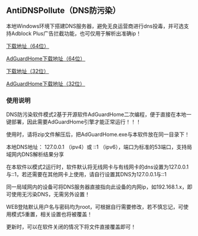 ## AntiDNSPollute（DNS防污染）

本地Windows环境下搭建DNS服务器，避免无良运营商进行dns投毒，并可选支持Adblock Plus广告拦截功能，也可仅用于解析出准确ip！

[下载地址（64位）](https://lanzous.com/icmaukj)

[AdGuardHome下载地址（64位）](https://static.adguard.com/adguardhome/release/AdGuardHome_Windows_amd64.zip)

[下载地址（32位）](https://lanzous.com/icmaunc)

[AdGuardHome下载地址（32位）](https://static.adguard.com/adguardhome/release/AdGuardHome_Windows_386.zip)


### 使用说明

DNS防污染软件模式2基于开源软件AdGuardHome二次编程，便于直接在本地一键部署，因此需要AdGuardHome引擎才能正常运行！！！

使用时，请将zip文件解压后，把AdGuardHome.exe与本软件放在同一目录下！

本地DNS地址： 127.0.0.1 （ipv4）或 ::1 （ipv6），端口为标准的53端口，支持局域网内DNS解析结果分享

在本软件以模式2运行时，软件默认将无线网卡与有线网卡的dns设置为127.0.0.1与::1，若还需要在其他网卡上使用，请自行设置其DNS为127.0.0.1与::1

同一局域网内的设备可将DNS服务器直接指向此设备的内网ip，如192.168.1.x，即可使用无污染DNS，无需另外设置！

WEB登陆默认用户名与密码均为root，可根据自行需要修改，若不慎忘记，可使用模式5重置，相关设置也将被覆盖！

更新时，可以在软件关闭的情况下将文件直接覆盖即可！

